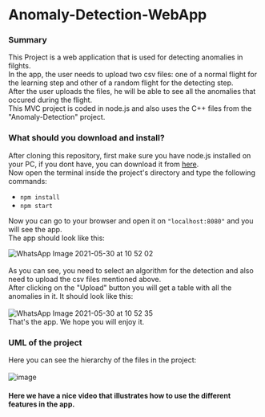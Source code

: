 # Anomaly-Detection-WebApp

### Summary
This Project is a web application that is used for detecting anomalies in filghts.<br />
In the app, the user needs to upload two csv files: one of a normal flight for the learning step and other of a random flight for the detecting step.<br />
After the user uploads the files, he will be able to see all the anomalies that occured during the flight.<br />
This MVC project is coded in node.js and also uses the C++ files from the "Anomaly-Detection" project.

### What should you download and install?
After cloning this repository, first make sure you have node.js installed on your PC, if you dont have, you can download it from [here](https://nodejs.org/en/download/).<br/>
Now open the terminal inside the project's directory and type the following commands:<br />

- ``npm install``<br />
- ``npm start ``

Now you can go to your browser and open it on ``"localhost:8080"`` and you will see the app.<br/>
The app should look like this:<br/>

![WhatsApp Image 2021-05-30 at 10 52 02](https://user-images.githubusercontent.com/71650499/120097018-04091c00-c137-11eb-9fef-3215efd515b3.png)<br/><br/>
As you can see, you need to select an algorithm for the detection and also need to upload the csv files mentioned above.<br/>
After clicking on the "Upload" button you will get a table with all the anomalies in it. It should look like this:<br/><br/>
![WhatsApp Image 2021-05-30 at 10 52 35](https://user-images.githubusercontent.com/71650499/120097146-914c7080-c137-11eb-9699-0372f17fe8ad.png)<br/>
That's the app. We hope you will enjoy it.


### UML of the project
Here you can see the hierarchy of the files in the project:<br/><br/>
![image](https://user-images.githubusercontent.com/71728836/120083964-1a7e8b80-c0d5-11eb-95b9-84360b7d2a15.png)


#### Here we have a nice video that illustrates how to use the different features in the app.
 
